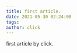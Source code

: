 ```yaml
---
title: first article.
date: 2021-05-30 02:24:00
tags:
author: click
---
```


first article by click.
